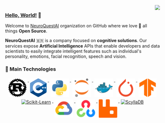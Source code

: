 <img align="right" src="https://visitor-badge.laobi.icu/badge?page_id=NeuroQuestAi">

### [Hello, World!](https://neuroquest.ai/) 👋

Welcome to [NeuroQuestAI](https://neuroquest.ai/) organization on GitHub where we love :orange_heart: all things **Open Source**.

**NeuroQuestAI** 🇧🇷 is a company focused on **cognitive solutions**. Our services expose **Artificial Intelligence** APIs that enable developers 
and data scientists to easily integrate intelligent features such as individual's personality, emotions, facial recognition, speech and vision.

### 🧰 Main Technologies

<p align="center">
  
<a href="https://www.rust-lang.org/" target="_blank" rel="noreferrer"> 
  <img src="https://raw.githubusercontent.com/devicons/devicon/master/icons/rust/rust-plain.svg" 
       alt="Rust" height="60" style="vertical-align:top; margin:4px"></a><a href="https://www.rust-lang.org/" target="_blank" rel="noreferrer"> 
  
<a href="https://isocpp.org/" target="_blank" rel="noreferrer"> 
  <img src="https://raw.githubusercontent.com/edersoncorbari/edersoncorbari.github.io/master/assets/images/cpp-logo.png" 
       alt="C++" height="60" style="vertical-align:top; margin:4px"></a><a href="https://isocpp.org/" target="_blank" rel="noreferrer"> 
  
<a href="https://www.python.org" target="_blank" rel="noreferrer"> 
  <img src="https://raw.githubusercontent.com/devicons/devicon/master/icons/python/python-original.svg" 
       alt="Python" height="60" style="vertical-align:top; margin:4px"></a><a href="https://www.python.org" target="_blank" rel="noreferrer"> 
  
<a href="https://jupyter.org/" target="_blank" rel="noreferrer"> 
  <img src="https://raw.githubusercontent.com/devicons/devicon/master/icons/jupyter/jupyter-original.svg" 
       alt="Jupyter" height="60" style="vertical-align:top; margin:4px"></a><a href="https://jupyter.org/" target="_blank" rel="noreferrer"> 
  
<a href="https://www.docker.com/" target="_blank" rel="noreferrer"> 
  <img src="https://raw.githubusercontent.com/devicons/devicon/master/icons/docker/docker-original.svg" 
       alt="Docker" height="60" style="vertical-align:top; margin:4px"></a><a href="https://www.docker.com/" target="_blank" rel="noreferrer"> 

<a href="https://pytorch.org/" target="_blank" rel="noreferrer"> 
  <img src="https://raw.githubusercontent.com/devicons/devicon/master/icons/pytorch/pytorch-original.svg" 
       alt="RabbitMQ" height="60" style="vertical-align:top; margin:4px"></a><a href="https://pytorch.org/" target="_blank" rel="noreferrer">   

<a href="https://www.tensorflow.org/" target="_blank" rel="noreferrer"> 
  <img src="https://raw.githubusercontent.com/devicons/devicon/master/icons/tensorflow/tensorflow-original.svg" 
       alt="TensorFlow" height="60" style="vertical-align:top; margin:4px"></a><a href="https://www.tensorflow.org/" target="_blank" rel="noreferrer"> 
  
<a href="https://scikit-learn.org/" target="_blank" rel="noreferrer"> 
  <img src="https://raw.githubusercontent.com/scikit-learn/scikit-learn/main/doc/logos/scikit-learn-logo-notext.png" 
       alt="Scikit-Learn" height="60" style="vertical-align:top; margin:4px"></a><a href="https://scikit-learn.org/" target="_blank" rel="noreferrer"> 

<a href="https://cloud.google.com/" target="_blank" rel="noreferrer"> 
  <img src="https://raw.githubusercontent.com/devicons/devicon/master/icons/googlecloud/googlecloud-original.svg" 
       alt="Google Cloud" height="60" style="vertical-align:top; margin:4px"></a><a href="https://cloud.google.com/" target="_blank" rel="noreferrer"> 
  
<a href="https://www.opencv.org/" target="_blank" rel="noreferrer"> 
  <img src="https://raw.githubusercontent.com/devicons/devicon/master/icons/opencv/opencv-original.svg" 
       alt="OpenCV" height="60" style="vertical-align:top; margin:4px"></a><a href="https://www.opencv.org/" target="_blank" rel="noreferrer">   

<a href="https://www.rabbitmq.com/" target="_blank" rel="noreferrer"> 
  <img src="https://raw.githubusercontent.com/edersoncorbari/edersoncorbari.github.io/master/assets/images/rabbitmq-2.png" 
       alt="RabbitMQ" height="60" style="vertical-align:top; margin:4px"></a><a href="https://www.rabbitmq.com/" target="_blank" rel="noreferrer">   

<a href="https://www.scylladb.com/" target="_blank" rel="noreferrer"> 
  <img src="https://avatars.githubusercontent.com/u/14364730?s=200&v=4" 
       alt="ScyllaDB" height="60" style="vertical-align:top; margin:4px"></a><a href="https://www.scylladb.com/" target="_blank" rel="noreferrer">   


</p>
